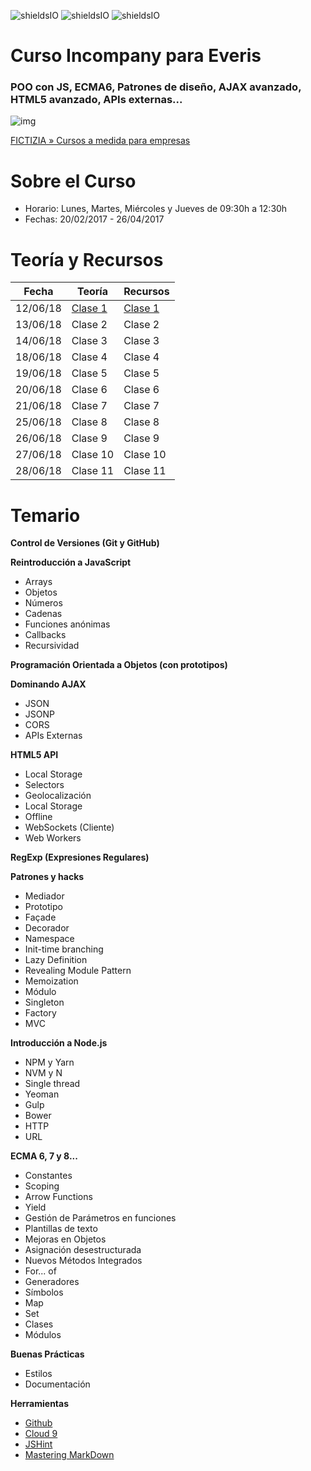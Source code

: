 ![shieldsIO](https://img.shields.io/github/issues/Fictizia/Curso-JS-Avanzado-para-desarrolladores-Front-end_ed2.svg)
![shieldsIO](https://img.shields.io/github/forks/Fictizia/Curso-JS-Avanzado-para-desarrolladores-Front-end_ed2.svg)
![shieldsIO](https://img.shields.io/github/stars/Fictizia/Curso-JS-Avanzado-para-desarrolladores-Front-end_ed2.svg)

# Curso Incompany para Everis
### POO con JS, ECMA6, Patrones de diseño, AJAX avanzado, HTML5 avanzado, APIs externas...

![img](https://www.fictizia.com/img/sharing-FICTIZIA.jpg)

[FICTIZIA » Cursos a medida para empresas](https://www.fictizia.com/formacion-empresas)

Sobre el Curso
=================
* Horario: Lunes, Martes, Miércoles y Jueves de 09:30h a 12:30h
* Fechas: 20/02/2017 - 26/04/2017

Teoría y Recursos
=================
Fecha | Teoría | Recursos
------------ | ------------ | -------------
12/06/18 | [Clase 1](teoria/clase1.md) | [Clase 1](recursos/clase1.md)
13/06/18 | Clase 2 | Clase 2
14/06/18 | Clase 3 | Clase 3
18/06/18 | Clase 4 | Clase 4
19/06/18 | Clase 5 | Clase 5
20/06/18 | Clase 6 | Clase 6
21/06/18 | Clase 7 | Clase 7
25/06/18 | Clase 8 | Clase 8
26/06/18 | Clase 9 | Clase 9
27/06/18 | Clase 10 | Clase 10
28/06/18 | Clase 11 | Clase 11


Temario
=================

**Control de Versiones (Git y GitHub)**

**Reintroducción a JavaScript**
* Arrays
* Objetos
* Números
* Cadenas
* Funciones anónimas
* Callbacks
* Recursividad

**Programación Orientada a Objetos (con prototipos)**

**Dominando AJAX**
* JSON
* JSONP
* CORS
* APIs Externas

**HTML5 API**
* Local Storage
* Selectors
* Geolocalización
* Local Storage
* Offline
* WebSockets (Cliente)
* Web Workers

**RegExp (Expresiones Regulares)**

**Patrones y hacks**
* Mediador
* Prototipo
* Façade
* Decorador
* Namespace
* Init-time branching
* Lazy Definition
* Revealing Module Pattern
* Memoization
* Módulo
* Singleton
* Factory
* MVC

**Introducción a Node.js**
* NPM y Yarn
* NVM y N
* Single thread
* Yeoman
* Gulp
* Bower
* HTTP
* URL

**ECMA 6, 7 y 8...**
* Constantes
* Scoping
* Arrow Functions
* Yield
* Gestión de Parámetros en funciones
* Plantillas de texto
* Mejoras en Objetos
* Asignación desestructurada
* Nuevos Métodos Integrados
* For... of
* Generadores
* Símbolos
* Map
* Set
* Clases
* Módulos

**Buenas Prácticas**
* Estilos
* Documentación

**Herramientas**
* [Github](https://github.com/)
* [Cloud 9](https://c9.io/ulisesgascon)
* [JSHint](http://www.jshint.com/)
* [Mastering MarkDown](https://guides.github.com/features/mastering-markdown/)